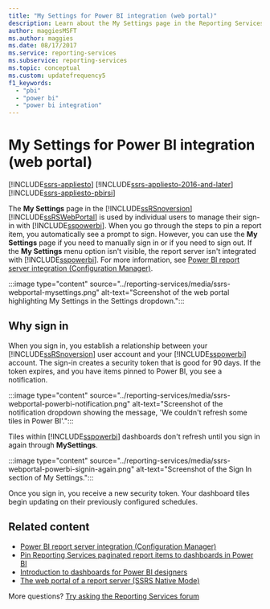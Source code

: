 ```yaml
---
title: "My Settings for Power BI integration (web portal)"
description: Learn about the My Settings page in the Reporting Services web portal and how individual users can manage their sign-in with Power BI.
author: maggiesMSFT
ms.author: maggies
ms.date: 08/17/2017
ms.service: reporting-services
ms.subservice: reporting-services
ms.topic: conceptual
ms.custom: updatefrequency5
f1_keywords:
  - "pbi"
  - "power bi"
  - "power bi integration"
---
```


# My Settings for Power BI integration (web portal)

[!INCLUDE[ssrs-appliesto](../includes/ssrs-appliesto.md)] [!INCLUDE[ssrs-appliesto-2016-and-later](../includes/ssrs-appliesto-2016-and-later.md)] [!INCLUDE[ssrs-appliesto-pbirsi](../includes/ssrs-appliesto-pbirs.md)]

The **My Settings** page in the [!INCLUDE[ssRSnoversion](../includes/ssrsnoversion-md.md)] [!INCLUDE[ssRSWebPortal](../includes/ssrswebportal.md)] is used by individual users to manage their sign-in with [!INCLUDE[sspowerbi](../includes/sspowerbi-md.md)]. When you go through the steps to pin a report item, you automatically see a prompt to sign.  However,  you can use the **My Settings** page if you need to manually sign in or if you need to sign out.  If the **My Settings** menu option isn't visible, the report server isn't integrated with [!INCLUDE[sspowerbi](../includes/sspowerbi-md.md)].  For more information, see [Power BI report server integration &#40;Configuration Manager&#41;](../reporting-services/install-windows/power-bi-report-server-integration-configuration-manager.md).  

:::image type="content" source="../reporting-services/media/ssrs-webportal-mysettings.png" alt-text="Screenshot of the web portal highlighting My Settings in the Settings dropdown.":::
  
## Why sign in

 When you sign in, you establish a relationship between your [!INCLUDE[ssRSnoversion](../includes/ssrsnoversion-md.md)] user account and  your [!INCLUDE[sspowerbi](../includes/sspowerbi-md.md)] account. The sign-in creates a security token that is good for 90 days. If the token expires, and you have items pinned to Power BI, you see a notification.  

:::image type="content" source="../reporting-services/media/ssrs-webportal-powerbi-notification.png" alt-text="Screenshot of the notification dropdown showing the message, 'We couldn't refresh some tiles in Power BI'.":::
   
Tiles within [!INCLUDE[sspowerbi](../includes/sspowerbi-md.md)] dashboards don't refresh until you sign in again through **MySettings**.  

:::image type="content" source="../reporting-services/media/ssrs-webportal-powerbi-signin-again.png" alt-text="Screenshot of the Sign In section of My Settings.":::
  
Once you sign in, you receive a new security token. Your dashboard tiles begin updating on their previously configured schedules.  

## Related content

- [Power BI report server integration (Configuration Manager)](../reporting-services/install-windows/power-bi-report-server-integration-configuration-manager.md)
- [Pin Reporting Services paginated report items to dashboards in Power BI](../reporting-services/pin-reporting-services-items-to-power-bi-dashboards.md)
- [Introduction to dashboards for Power BI designers](https://powerbi.microsoft.com/documentation/powerbi-service-dashboards/)
- [The web portal of a report server (SSRS Native Mode)](../reporting-services/web-portal-ssrs-native-mode.md)  

More questions? [Try asking the Reporting Services forum](/answers/search.html?c=&f=&includeChildren=&q=ssrs+OR+reporting+services&redirect=search%2fsearch&sort=relevance&type=question+OR+idea+OR+kbentry+OR+answer+OR+topic+OR+user)
